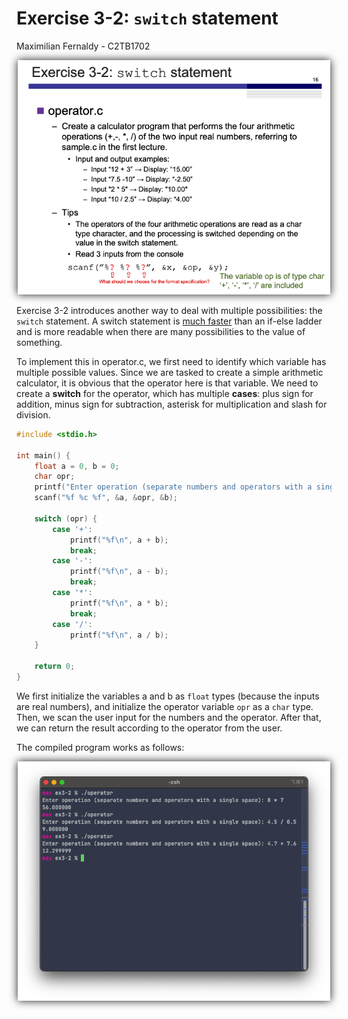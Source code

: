 # Exercise 3-2: `switch` statement
Maximilian Fernaldy - C2TB1702

<p align='center'> <img src='./ex3-2.png' width=500> </p>

Exercise 3-2 introduces another way to deal with multiple possibilities: the `switch` statement. A switch statement is [much faster](https://medium.com/@michellekwong2/switch-vs-if-else-1d458e7b0711#:~:text=A%20switch%20statement%20works%20much,case%20has%20to%20be%20executed.) than an if-else ladder and is more readable when there are many possibilities to the value of something.

To implement this in operator.c, we first need to identify which variable has multiple possible values. Since we are tasked to create a simple arithmetic calculator, it is obvious that the operator here is that variable. We need to create a **switch** for the operator, which has multiple **cases**: plus sign for addition, minus sign for subtraction, asterisk for multiplication and slash for division.

```C
#include <stdio.h>

int main() {
    float a = 0, b = 0;
    char opr;
    printf("Enter operation (separate numbers and operators with a single space): ");
    scanf("%f %c %f", &a, &opr, &b);

    switch (opr) {
        case '+':
            printf("%f\n", a + b);
            break;
        case '-':
            printf("%f\n", a - b);
            break;
        case '*':
            printf("%f\n", a * b);
            break;
        case '/':
            printf("%f\n", a / b);
    }

    return 0;
}
```

We first initialize the variables a and b as `float` types (because the inputs are real numbers), and initialize the operator variable `opr` as a `char` type. Then, we scan the user input for the numbers and the operator. After that, we can return the result according to the operator from the user.

The compiled program works as follows:



<p align='center'> <img src='./output-operator.png' width=500> </p>


[comment]: <> (Below is CSS code for the output HTML and pdf files. Don't touch them unless you know what you're doing.)

<style>
  figcaption{
    text-align:center;
    font-size:9pt
  }
  img{
    filter: drop-shadow(0px 0px 7px );
  }
</style>
